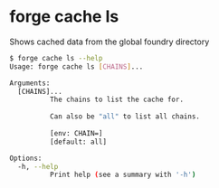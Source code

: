 # forge cache ls

Shows cached data from the global foundry directory

```bash
$ forge cache ls --help
Usage: forge cache ls [CHAINS]...

Arguments:
  [CHAINS]...
          The chains to list the cache for.
          
          Can also be "all" to list all chains.
          
          [env: CHAIN=]
          [default: all]

Options:
  -h, --help
          Print help (see a summary with '-h')
```